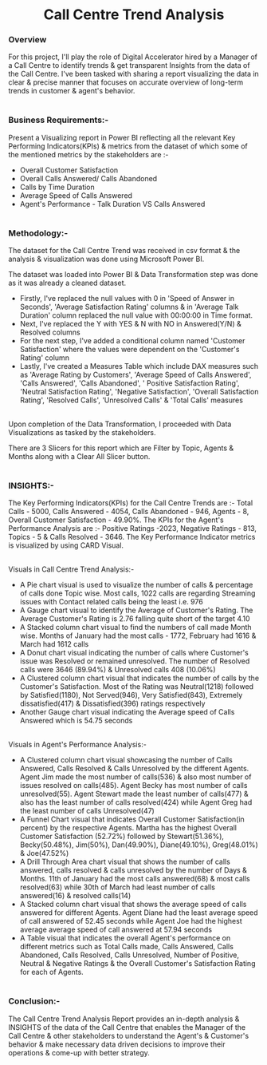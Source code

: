 <h1 align="center">Call Centre Trend Analysis</h1>

### Overview
For this project, I'll play the role of Digital Accelerator hired by a Manager of a Call Centre to identify trends &amp; get transparent Insights from the data of the Call Centre. I've been tasked with sharing a report visualizing the data in clear &amp; precise manner that focuses on accurate overview of long-term trends in customer &amp; agent's behavior.
<br><br>
### Business Requirements:-
Present a Visualizing report in Power BI reflecting all the relevant Key Performing Indicators(KPIs) & metrics from the dataset of which some of the mentioned metrics by the stakeholders are :-
* Overall Customer Satisfaction
* Overall Calls Answered/ Calls Abandoned
* Calls by Time Duration
* Average Speed of Calls Answered
* Agent's Performance - Talk Duration VS Calls Answered
<br><br>
### Methodology:-
The dataset for the Call Centre Trend was received in csv format & the analysis & visualization was done using Microsoft Power BI.

The dataset was loaded into Power BI & Data Transformation step was done as it was already a cleaned dataset.

* Firstly, I've replaced the null values with 0 in 'Speed of Answer in Seconds', 'Average Satisfaction Rating' columns & in 'Average Talk Duration' column replaced the null value with 00:00:00 in Time format.
* Next, I've replaced the Y with YES & N with NO in Answered(Y/N) & Resolved columns
* For the next step, I've added a conditional column named 'Customer Satisfaction' where the values were dependent on the 'Customer's Rating' column
* Lastly, I've created a Measures Table which include DAX measures such as 'Average Rating by Customers', 'Average Speed of Calls Answered', 'Calls Answered', 'Calls Abandoned', ' Positive Satisfaction Rating', 'Neutral Satisfaction Rating', 'Negative Satisfaction', 'Overall Satisfaction Rating', 'Resolved Calls', 'Unresolved Calls' & 'Total Calls' measures
<br>
Upon completion of the Data Transformation, I proceeded with Data Visualizations as tasked by the stakeholders.

There are 3 Slicers for this report which are Filter by Topic, Agents & Months along with a Clear All Slicer button.
<br><br>

### INSIGHTS:-
The Key Performing Indicators(KPIs) for the Call Centre Trends are :- Total Calls - 5000, Calls Answered - 4054, Calls Abandoned - 946, Agents - 8, Overall Customer Satisfaction - 49.90%. The KPIs for the Agent's Performance Analysis are :- Positive Ratings -2023, Negative Ratings - 813, Topics - 5 & Calls Resolved - 3646. The Key Performance Indicator metrics is visualized by using CARD Visual.
<br><br>

Visuals in Call Centre Trend Analysis:-<br>
* A Pie chart visual is used to visualize the number of calls & percentage of calls done Topic wise. Most calls, 1022 calls are regarding Streaming issues with Contact related calls being the least i.e. 976
* A Gauge chart visual to identify the Average of Customer's Rating. The Average Customer's Rating is 2.76 falling quite short of the target 4.10
* A Stacked column chart visual to find the numbers of call made Month wise. Months of January had the most calls - 1772, February had 1616 & March had 1612 calls
* A Donut chart visual indicating the number of calls where Customer's issue was Resolved or remained unresolved. The number of Resolved calls were 3646 (89.94%) & Unresolved calls 408 (10.06%)
* A Clustered column chart visual that indicates the number of calls by the Customer's Satisfaction. Most of the Rating was Neutral(1218) followed by Satisfied(1180), Not Served(946), Very Satisfied(843), Extremely dissatisfied(417) & Dissatisfied(396) ratings respectively
* Another Gauge chart visual indicating the Average speed of Calls Answered which is 54.75 seconds
<br><br>

Visuals in Agent's Performance Analysis:-<br>
* A Clustered column chart visual showcasing the number of Calls Answered, Calls Resolved & Calls Unresolved by the different Agents. Agent Jim made the most number of calls(536) & also most number of issues resolved on calls(485). Agent Becky has most number of calls unresolved(55). Agent Stewart made the least number of calls(477) & also has the least number of calls resolved(424) while Agent Greg had the least number of calls Unresolved(47)
* A Funnel Chart visual that indicates Overall Customer Satisfaction(in percent) by the respective Agents. Martha has the highest Overall Customer Satisfaction (52.72%) followed by Stewart(51.36%), Becky(50.48%), Jim(50%), Dan(49.90%), Diane(49.10%), Greg(48.01%) & Joe(47.52%)
* A Drill Through Area chart visual that shows the number of calls answered, calls resolved & calls unresolved by the number of Days & Months. 11th of January had the most calls answered(68) & most calls resolved(63) while 30th of March had least number of calls answered(16) & resolved calls(14)
* A Stacked column chart visual that shows the average speed of calls answered for different Agents. Agent Diane had the least average speed of call answered of 52.45 seconds while Agent Joe had the highest average average speed of call answered at 57.94 seconds
* A Table visual that indicates the overall Agent's performance on different metrics such as Total Calls made, Calls Answered, Calls Abandoned, Calls Resolved, Calls Unresolved, Number of Positive, Neutral & Negative Ratings & the Overall Customer's Satisfaction Rating for each of Agents.
<br><br>

### Conclusion:-
The Call Centre Trend Analysis Report provides an in-depth analysis & INSIGHTS of the data of the Call Centre that enables the Manager of the Call Centre & other stakeholders to understand the Agent's & Customer's behavior & make necessary data driven decisions to improve their operations & come-up with better strategy.
